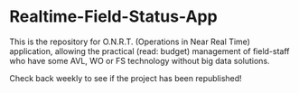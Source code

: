 # Realtime-Field-Status-App
This is the repository for O.N.R.T. (Operations in Near Real Time) application, allowing the practical (read: budget) management of field-staff who have some AVL, WO or FS technology without big data solutions. 

Check back weekly to see if the project has been republished!
